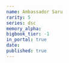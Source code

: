 ```yaml
---
name: Ambassador Saru
rarity: 5
series: dsc
memory_alpha:
bigbook_tier: -1
in_portal: true
date:
published: true
---
```



